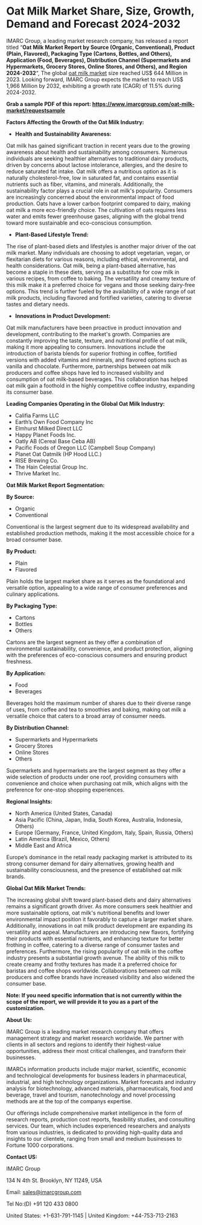 ﻿# Oat Milk Market Share, Size, Growth, Demand and Forecast 2024-2032
IMARC Group, a leading market research company, has released a report titled “**Oat Milk Market Report by Source (Organic, Conventional), Product (Plain, Flavored), Packaging Type (Cartons, Bottles, and Others), Application (Food, Beverages), Distribution Channel (Supermarkets and Hypermarkets, Grocery Stores, Online Stores, and Others), and Region 2024-2032**“, The global [oat milk market](https://www.imarcgroup.com/oat-milk-market) size reached US$ 644 Million in 2023. Looking forward, IMARC Group expects the market to reach US$ 1,966 Million by 2032, exhibiting a growth rate (CAGR) of 11.5% during 2024-2032.

**Grab a sample PDF of this report: <https://www.imarcgroup.com/oat-milk-market/requestsample>**

**Factors Affecting the Growth of the Oat Milk Industry:**

- **Health and Sustainability Awareness:**

Oat milk has gained significant traction in recent years due to the growing awareness about health and sustainability among consumers. Numerous individuals are seeking healthier alternatives to traditional dairy products, driven by concerns about lactose intolerance, allergies, and the desire to reduce saturated fat intake. Oat milk offers a nutritious option as it is naturally cholesterol-free, low in saturated fat, and contains essential nutrients such as fiber, vitamins, and minerals. Additionally, the sustainability factor plays a crucial role in oat milk's popularity. Consumers are increasingly concerned about the environmental impact of food production. Oats have a lower carbon footprint compared to dairy, making oat milk a more eco-friendly choice. The cultivation of oats requires less water and emits fewer greenhouse gases, aligning with the global trend toward more sustainable and eco-conscious consumption.

- **Plant-Based Lifestyle Trend:**

The rise of plant-based diets and lifestyles is another major driver of the oat milk market. Many individuals are choosing to adopt vegetarian, vegan, or flexitarian diets for various reasons, including ethical, environmental, and health considerations. Oat milk, being a plant-based alternative, has become a staple in these diets, serving as a substitute for cow milk in various recipes, from coffee to baking. The versatility and creamy texture of this milk make it a preferred choice for vegans and those seeking dairy-free options. This trend is further fueled by the availability of a wide range of oat milk products, including flavored and fortified varieties, catering to diverse tastes and dietary needs.

- **Innovations in Product Development:**

Oat milk manufacturers have been proactive in product innovation and development, contributing to the market's growth. Companies are constantly improving the taste, texture, and nutritional profile of oat milk, making it more appealing to consumers. Innovations include the introduction of barista blends for superior frothing in coffee, fortified versions with added vitamins and minerals, and flavored options such as vanilla and chocolate. Furthermore, partnerships between oat milk producers and coffee shops have led to increased visibility and consumption of oat milk-based beverages. This collaboration has helped oat milk gain a foothold in the highly competitive coffee industry, expanding its consumer base.

**Leading Companies Operating in the Global Oat Milk Industry:**

- Califia Farms LLC
- Earth’s Own Food Company Inc
- Elmhurst Milked Direct LLC
- Happy Planet Foods Inc.
- Oatly AB (Cereal Base Ceba AB)
- Pacific Foods of Oregon LLC (Campbell Soup Company)
- Planet Oat Oatmilk (HP Hood LLC.)
- RISE Brewing Co.
- The Hain Celestial Group Inc.
- Thrive Market Inc.

**Oat Milk Market Report Segmentation:**

**By Source:**

- Organic
- Conventional

Conventional is the largest segment due to its widespread availability and established production methods, making it the most accessible choice for a broad consumer base.

**By Product:**

- Plain
- Flavored

Plain holds the largest market share as it serves as the foundational and versatile option, appealing to a wide range of consumer preferences and culinary applications.

**By Packaging Type:**

- Cartons
- Bottles
- Others

Cartons are the largest segment as they offer a combination of environmental sustainability, convenience, and product protection, aligning with the preferences of eco-conscious consumers and ensuring product freshness.

**By Application:**

- Food
- Beverages

Beverages hold the maximum number of shares due to their diverse range of uses, from coffee and tea to smoothies and baking, making oat milk a versatile choice that caters to a broad array of consumer needs.

**By Distribution Channel:**

- Supermarkets and Hypermarkets
- Grocery Stores
- Online Stores
- Others

Supermarkets and hypermarkets are the largest segment as they offer a wide selection of products under one roof, providing consumers with convenience and choice when purchasing oat milk, which aligns with the preference for one-stop shopping experiences.

**Regional Insights:**

- North America (United States, Canada)
- Asia Pacific (China, Japan, India, South Korea, Australia, Indonesia, Others)
- Europe (Germany, France, United Kingdom, Italy, Spain, Russia, Others)
- Latin America (Brazil, Mexico, Others)
- Middle East and Africa

Europe’s dominance in the retail ready packaging market is attributed to its strong consumer demand for dairy alternatives, growing health and sustainability consciousness, and the presence of established oat milk brands.

**Global Oat Milk Market Trends:**

The increasing global shift toward plant-based diets and dairy alternatives remains a significant growth driver. As more consumers seek healthier and more sustainable options, oat milk's nutritional benefits and lower environmental impact position it favorably to capture a larger market share. Additionally, innovations in oat milk product development are expanding its versatility and appeal. Manufacturers are introducing new flavors, fortifying their products with essential nutrients, and enhancing texture for better frothing in coffee, catering to a diverse range of consumer tastes and preferences. Furthermore, the rising popularity of oat milk in the coffee industry presents a substantial growth avenue. The ability of this milk to create creamy and frothy textures has made it a preferred choice for baristas and coffee shops worldwide. Collaborations between oat milk producers and coffee brands have increased visibility and also widened the consumer base.

**Note: If you need specific information that is not currently within the scope of the report, we will provide it to you as a part of the customization.**

**About Us:**

IMARC Group is a leading market research company that offers management strategy and market research worldwide. We partner with clients in all sectors and regions to identify their highest-value opportunities, address their most critical challenges, and transform their businesses.

IMARCs information products include major market, scientific, economic and technological developments for business leaders in pharmaceutical, industrial, and high technology organizations. Market forecasts and industry analysis for biotechnology, advanced materials, pharmaceuticals, food and beverage, travel and tourism, nanotechnology and novel processing methods are at the top of the companys expertise.

Our offerings include comprehensive market intelligence in the form of research reports, production cost reports, feasibility studies, and consulting services. Our team, which includes experienced researchers and analysts from various industries, is dedicated to providing high-quality data and insights to our clientele, ranging from small and medium businesses to Fortune 1000 corporations.

**Contact US:**

IMARC Group

134 N 4th St. Brooklyn, NY 11249, USA

Email: sales@imarcgroup.com

Tel No:(D) +91 120 433 0800

United States: +1-631-791-1145 | United Kingdom: +44-753-713-2163
